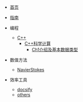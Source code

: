 <!-- docs/_sidebar.md -->

* [首页](/README)
* [指南](/guide)


* 编程
    * [C++](/编程/C++/)
        * [C++科学计算](/编程/C++/C++科学计算/)
           * [Ch1介绍及基本数据类型](/编程/C++/C++科学计算/Ch1介绍及基本数据类型)

* 数值方法
    * [NavierStokes](/数值方法/NavierStokes)

* 效率工具
    * [docsify](/效率工具/docsify)
    * [others]()


